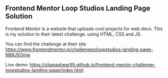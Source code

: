 ## Frontend Mentor Loop Studios Landing Page Solution

Frontend Mentor is a website that uploads cool projects for web devs.
This is my solution to their latest challenge. using HTML, CSS and JS.

You can find the challenge at their site https://www.frontendmentor.io/challenges/loopstudios-landing-page-N88J5Onjw

Live demo: https://chanashear95.github.io/frontend-mentor-challenge-loopstudios-landing-page/index.html
